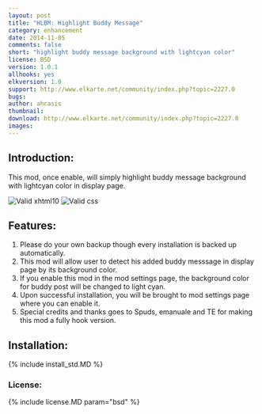 ```yaml
---
layout: post
title: "HLBM: Highlight Buddy Message"
category: enhancement
date: 2014-11-05
comments: false
short: "highlight buddy message background with lightcyan color"
license: BSD
version: 1.0.1
allhooks: yes
elkversion: 1.0
support: http://www.elkarte.net/community/index.php?topic=2227.0
bugs:
author: ahrasis
thumbnail:
download: http://www.elkarte.net/community/index.php?topic=2227.0
images:
---
```


## Introduction:
This mod, once enable, will simply highlight buddy message background with lightcyan color in display page. 

![Valid xhtml10](http://validator.w3.org/images/valid_icons/valid-xhtml10)
![Valid css](http://jigsaw.w3.org/css-validator/images/vcss)

## Features:

1. Please do your own backup though every installation is backed up automatically.
2. This mod will allow user to detect his added buddy messsage in display page by its background color.
3. If you enable this mod in the mod settings page, the background color for buddy post will be changed to light cyan.
4. Upon successful installation, you will be brought to mod settings page where you can enable it.
5. Special credits and thanks goes to Spuds, emanuale and TE for making this mod a fully hook version.

## Installation:
{% include install_std.MD %}

### License:
{% include license.MD param="bsd" %}